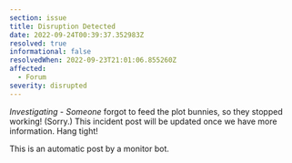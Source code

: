 ```yaml
---
section: issue
title: Disruption Detected
date: 2022-09-24T00:39:37.352983Z
resolved: true
informational: false
resolvedWhen: 2022-09-23T21:01:06.855260Z
affected:
  - Forum
severity: disrupted
---
```

*Investigating* - _Someone_ forgot to feed the plot bunnies, so they stopped working! (Sorry.) This incident post will be updated once we have more information. Hang tight!

This is an automatic post by a monitor bot.
        